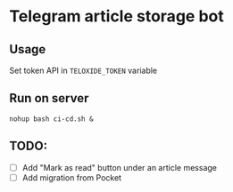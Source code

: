 # Telegram article storage bot

## Usage
Set token API in `TELOXIDE_TOKEN` variable

## Run on server
```
nohup bash ci-cd.sh &
```

## TODO:
- [ ] Add "Mark as read" button under an article message
- [ ] Add migration from Pocket

